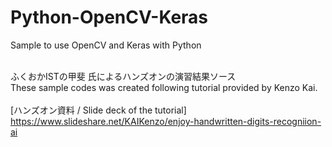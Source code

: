 # Python-OpenCV-Keras
Sample to use OpenCV and Keras with Python<br><br>

ふくおかISTの甲斐 氏によるハンズオンの演習結果ソース<br>
These sample codes was created following tutorial provided by Kenzo Kai.<br><br>
[ハンズオン資料 / Slide deck of the tutorial]<br>
https://www.slideshare.net/KAIKenzo/enjoy-handwritten-digits-recogniion-ai
